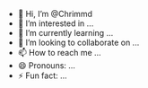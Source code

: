 - 👋 Hi, I’m @Chrimmd
- 👀 I’m interested in ...
- 🌱 I’m currently learning ...
- 💞️ I’m looking to collaborate on ...
- 📫 How to reach me ...
- 😄 Pronouns: ...
- ⚡ Fun fact: ...

<!---
Chrimmd/Chrimmd is a ✨ special ✨ repository because its `README.md` (this file) appears on your GitHub profile.
You can click the Preview link to take a look at your changes.
--->
